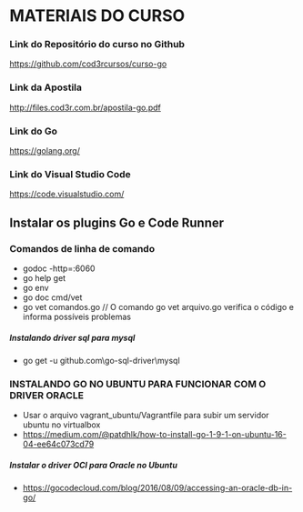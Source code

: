 # MATERIAIS DO CURSO

### Link do Repositório do curso no Github
https://github.com/cod3rcursos/curso-go

### Link da Apostila
http://files.cod3r.com.br/apostila-go.pdf

### Link do Go
https://golang.org/

### Link do Visual Studio Code
https://code.visualstudio.com/

## Instalar os plugins Go e Code Runner

### Comandos de linha de comando
- godoc -http=:6060
- go help get
- go env
- go doc cmd/vet
- go vet comandos.go // O comando go vet arquivo.go verifica o código e informa possíveis problemas

##### Instalando driver sql para mysql
- go get -u github.com\go-sql-driver\mysql

### INSTALANDO GO NO UBUNTU PARA FUNCIONAR COM O DRIVER ORACLE
- Usar o arquivo vagrant_ubuntu/Vagrantfile para subir um servidor ubuntu no virtualbox
- https://medium.com/@patdhlk/how-to-install-go-1-9-1-on-ubuntu-16-04-ee64c073cd79

##### Instalar o driver OCI para Oracle no Ubuntu
- https://gocodecloud.com/blog/2016/08/09/accessing-an-oracle-db-in-go/

